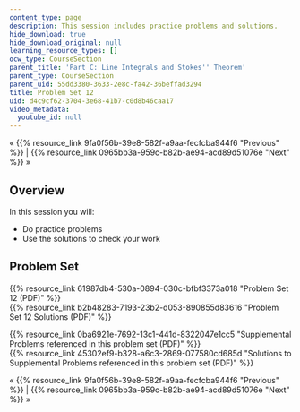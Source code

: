 ```yaml
---
content_type: page
description: This session includes practice problems and solutions.
hide_download: true
hide_download_original: null
learning_resource_types: []
ocw_type: CourseSection
parent_title: 'Part C: Line Integrals and Stokes'' Theorem'
parent_type: CourseSection
parent_uid: 55dd3380-3633-2e8c-fa42-36beffad3294
title: Problem Set 12
uid: d4c9cf62-3704-3e68-41b7-c0d8b46caa17
video_metadata:
  youtube_id: null
---
```


« {{% resource_link 9fa0f56b-39e8-582f-a9aa-fecfcba944f6 "Previous" %}} | {{% resource_link 0965bb3a-959c-b82b-ae94-acd89d51076e "Next" %}} »

Overview
--------

In this session you will:

*   Do practice problems
*   Use the solutions to check your work

Problem Set
-----------

{{% resource_link 61987db4-530a-0894-030c-bfbf3373a018 "Problem Set 12 (PDF)" %}}  
{{% resource_link b2b48283-7193-23b2-d053-890855d83616 "Problem Set 12 Solutions (PDF)" %}}

{{% resource_link 0ba6921e-7692-13c1-441d-8322047e1cc5 "Supplemental Problems referenced in this problem set (PDF)" %}}  
{{% resource_link 45302ef9-b328-a6c3-2869-077580cd685d "Solutions to Supplemental Problems referenced in this problem set (PDF)" %}}

« {{% resource_link 9fa0f56b-39e8-582f-a9aa-fecfcba944f6 "Previous" %}} | {{% resource_link 0965bb3a-959c-b82b-ae94-acd89d51076e "Next" %}} »